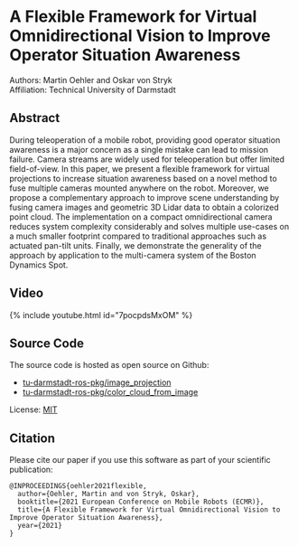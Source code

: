 
# A Flexible Framework for Virtual Omnidirectional Vision to Improve Operator Situation Awareness
Authors: Martin Oehler and Oskar von Stryk <br/>
Affiliation: Technical University of Darmstadt

## Abstract
During teleoperation of a mobile robot, providing good operator situation awareness is a major concern as a single mistake can lead to mission failure. Camera streams are widely used for teleoperation but offer limited field-of-view. 
In this paper, we present a flexible framework for virtual projections to increase situation awareness based on a novel method to fuse multiple cameras mounted anywhere on the robot. Moreover, we propose a complementary approach to improve scene understanding by fusing camera images and geometric 3D Lidar data to obtain a colorized point cloud. 
The implementation on a compact omnidirectional camera reduces system complexity considerably and solves multiple use-cases on a much smaller footprint compared to traditional approaches such as actuated pan-tilt units. 
Finally, we demonstrate the generality of the approach by application to the multi-camera system of the Boston Dynamics Spot.

## Video

{% include youtube.html id="7pocpdsMxOM" %}

## Source Code
The source code is hosted as open source on Github:
* [tu-darmstadt-ros-pkg/image_projection](https://github.com/tu-darmstadt-ros-pkg/image_projection)
* [tu-darmstadt-ros-pkg/color_cloud_from_image](https://github.com/tu-darmstadt-ros-pkg/color_cloud_from_image)

License: [MIT](https://choosealicense.com/licenses/mit/)

## Citation
Please cite our paper if you use this software as part of your scientific publication:

```
@INPROCEEDINGS{oehler2021flexible,
  author={Oehler, Martin and von Stryk, Oskar},
  booktitle={2021 European Conference on Mobile Robots (ECMR)}, 
  title={A Flexible Framework for Virtual Omnidirectional Vision to Improve Operator Situation Awareness}, 
  year={2021}
}
```
